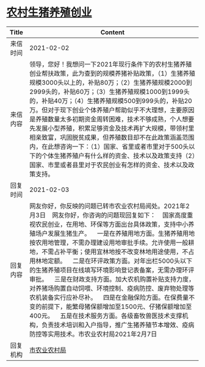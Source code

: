 # <a href="http://www.shangluo.gov.cn/zmhd/ldxxxx.jsp?urltype=leadermail.LeaderMailContentUrl&wbtreeid=1112&leadermailid=6891">农村生猪养殖创业</a>
| Title |                                                                                                                                                                                                                  Content                                                                                                                                                                                                                  |
|:-----:|-------------------------------------------------------------------------------------------------------------------------------------------------------------------------------------------------------------------------------------------------------------------------------------------------------------------------------------------------------------------------------------------------------------------------------------------|
| 来信时间  | 2021-02-02                                                                                                                                                                                                                                                                                                                                                                                                                                |
| 来信内容  | 领导，您好！我想问一下2021年现行条件下的农村生猪养殖创业帮扶政策，此为查到的规模养猪补贴政策，（1）生猪养殖规模3000头以上的，补贴80万；（2）生猪养殖规模2000到2999头的，补贴60万；（3）生猪养殖规模1000到1999头的，补贴40万；（4）生猪养殖规模500到999头的，补贴20万。但对于现下创业个体养殖户帮助似乎不大理想，主要原因是养殖数量太多初期资金周转困难，技术不够成熟，个人想要先发展小型养殖，积累足够资金及技术再扩大规模，带领村里相亲致富，巩固脱贫成果，但养殖数目却不在此政策涵盖范围内，在此想咨询一下：（1）国家、省里或者市里对于500头以下的个体生猪养殖户有什么样的资金、技术以及政策支持（2）国家、市里或者县里对于农民创业有怎样的资金、技术以及政策支持。                                                                                |
| 回复时间  | 2021-02-03                                                                                                                                                                                                                                                                                                                                                                                                                                |
| 回复内容  | 网友你好，你反映的问题已转市农业农村局阅处。2021年2月3日    网友你好，你咨询的问题现回复如下：    国家高度重视农民创业，在用地、环保等方面出台具体政策，支持中小养殖场户发展生猪生产。    一是在养殖用地方面。生猪养殖用地按农用地管理，不需办理建设用地审批手续。允许使用一般耕地，不需占补平衡；使用宜林地按不改变林地用途使用，不占用林地定额。    二是在环评政策方面。对年出栏5000头以下的生猪养殖项目在线填写环境影响登记表备案，无需办理环评审批。    三是在财政支持方面。加大农机购置补贴支持力度，对养猪场购置自动饲喂、环境控制、疫病防控、废弃物处理等农机装备实行应补尽补。    四是在金融保险方面。在保费量不变的前提下，能繁母猪保额增加至1500元、仔猪保额增加至400元。    五是在技术服务方面。各级畜牧兽医技术支撑机构，负责技术培训和入户指导，推广生猪养殖节本增效、疫病防控等实用技术。市农业农村局2021年2月7日 |
| 回复机构  | <a href="../../categories/agencies/市农业农村局.md">市农业农村局</a>                                                                                                                                                                                                                                                                                                                                                                                    |